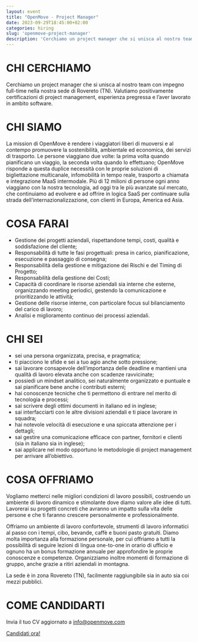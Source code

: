```yaml
---
layout: event
title: "OpenMove - Project Manager"
date: 2023-09-29T18:45:00+02:00
categories: hiring
slug: 'openmove-project-manager'
description: 'Cerchiamo un project manager che si unisca al nostro team con impegno full-time nella nostra sede di Rovereto (TN). Valutiamo positivamente certificazioni di project management, esperienza pregressa e l’aver lavorato in ambito software.'
---
```


# CHI CERCHIAMO
Cerchiamo un project manager che si unisca al nostro team con impegno full-time nella nostra sede di Rovereto (TN). Valutiamo positivamente certificazioni di project management, esperienza pregressa e l’aver lavorato in ambito software.


# CHI SIAMO
La mission di OpenMove è rendere i viaggiatori liberi di muoversi e al contempo promuovere la sostenibilità, ambientale ed economica, dei servizi di trasporto. 
Le persone viaggiano due volte: la prima volta quando pianificano un viaggio, la seconda volta quando lo effettuano; OpenMove risponde a questa duplice necessità con le proprie soluzioni di bigliettazione multicanale, infomobilità in tempo reale, trasporto a chiamata e integrazione MaaS intermodale. 
Più di 12 milioni di persone ogni anno viaggiano con la nostra tecnologia, ad oggi tra le più avanzate sul mercato, che continuiamo ad evolvere e ad offrire in logica SaaS per continuare sulla strada dell’internazionalizzazione, con clienti in Europa, America ed Asia.


# COSA FARAI
- Gestione dei progetti aziendali, rispettandone tempi, costi, qualità e soddisfazione del cliente;
- Responsabilità di tutte le fasi progettuali: presa in carico, pianificazione, esecuzione e passaggio di consegna;
- Responsabilità della gestione e mitigazione dei Rischi e del Timing di Progetto;
- Responsabilità della gestione dei Costi;
- Capacità di coordinare le risorse aziendali sia interne che esterne, organizzando meeting periodici, gestendo la comunicazione e prioritizzando le attività;
- Gestione delle risorse interne, con particolare focus sul bilanciamento del carico di lavoro;
- Analisi e miglioramento continuo dei processi aziendali.


# CHI SEI
- sei una persona organizzata, precisa, e pragmatica;
- ti piacciono le sfide e sei a tuo agio anche sotto pressione;
- sai lavorare consapevole dell’importanza delle deadline e mantieni una qualità di lavoro elevata anche con scadenze ravvicinate;
- possiedi un mindset analitico, sei naturalmente organizzato e puntuale e sai pianificare bene anche i contributi esterni;
- hai conoscenze tecniche che ti permettono di entrare nel merito di tecnologia e processi;
- sai scrivere degli ottimi documenti in italiano ed in inglese;
- sai interfacciarti con le altre divisioni aziendali e ti piace lavorare in squadra;
- hai notevole velocità di esecuzione e una spiccata attenzione per i dettagli;
- sai gestire una comunicazione efficace con partner, fornitori e clienti (sia in italiano sia in inglese);
- sai applicare nel modo opportuno le metodologie di project management per arrivare all’obiettivo.


# COSA OFFRIAMO
Vogliamo metterci nelle migliori condizioni di lavoro possibili, costruendo un ambiente di lavoro dinamico e stimolante dove diamo valore alle idee di tutti. Lavorerai su progetti concreti che avranno un impatto sulla vita delle persone e che ti faranno crescere personalmente e professionalmente.

Offriamo un ambiente di lavoro confortevole, strumenti di lavoro informatici al passo con i tempi, cibo, bevande, caffè e buoni pasto gratuiti. Diamo molta importanza alla formazione personale, per cui offriamo a tutti la possibilità di seguire lezioni di lingua one-to-one in orario di ufficio e ognuno ha un bonus formazione annuale per approfondire le proprie conoscenze e competenze. Organizziamo inoltre momenti di formazione di gruppo, anche grazie a ritiri aziendali in montagna.

La sede è in zona Rovereto (TN), facilmente raggiungibile sia in auto sia coi mezzi pubblici.


# COME CANDIDARTI
Invia il tuo CV aggiornato a [info@openmove.com](mailto:info@openmove.com)

<a class="btn btn-primary text-white btn-lg mt-3" target="_blank" href="mailto:info@openmove.com">Candidati ora!</a>
